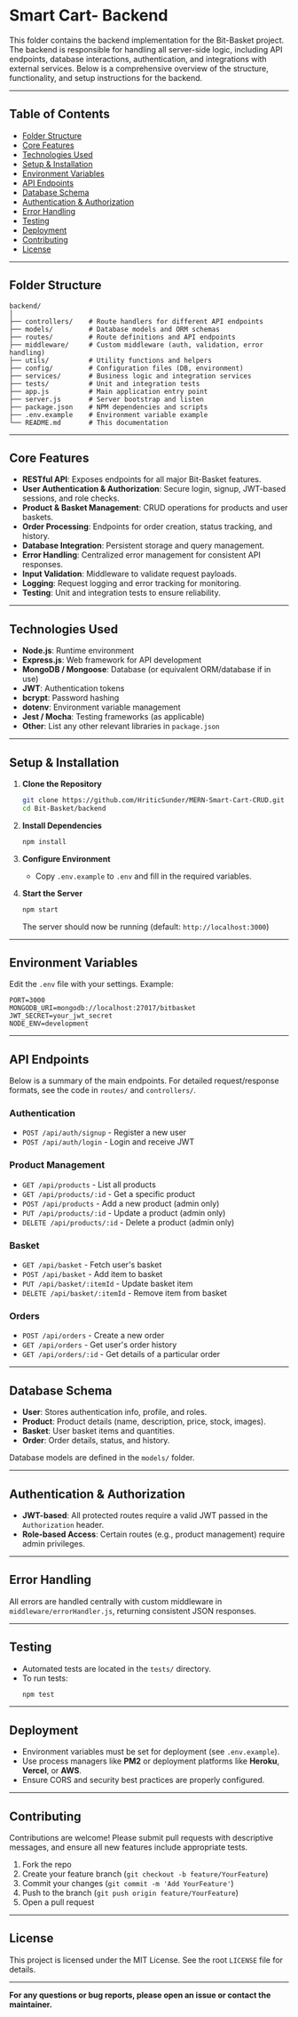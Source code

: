 # Smart Cart- Backend

This folder contains the backend implementation for the Bit-Basket project. The backend is responsible for handling all server-side logic, including API endpoints, database interactions, authentication, and integrations with external services. Below is a comprehensive overview of the structure, functionality, and setup instructions for the backend.

---

## Table of Contents

- [Folder Structure](#folder-structure)
- [Core Features](#core-features)
- [Technologies Used](#technologies-used)
- [Setup & Installation](#setup--installation)
- [Environment Variables](#environment-variables)
- [API Endpoints](#api-endpoints)
- [Database Schema](#database-schema)
- [Authentication & Authorization](#authentication--authorization)
- [Error Handling](#error-handling)
- [Testing](#testing)
- [Deployment](#deployment)
- [Contributing](#contributing)
- [License](#license)

---

## Folder Structure

```
backend/
│
├── controllers/    # Route handlers for different API endpoints
├── models/         # Database models and ORM schemas
├── routes/         # Route definitions and API endpoints
├── middleware/     # Custom middleware (auth, validation, error handling)
├── utils/          # Utility functions and helpers
├── config/         # Configuration files (DB, environment)
├── services/       # Business logic and integration services
├── tests/          # Unit and integration tests
├── app.js          # Main application entry point
├── server.js       # Server bootstrap and listen
├── package.json    # NPM dependencies and scripts
├── .env.example    # Environment variable example
└── README.md       # This documentation
```

---

## Core Features

- **RESTful API**: Exposes endpoints for all major Bit-Basket features.
- **User Authentication & Authorization**: Secure login, signup, JWT-based sessions, and role checks.
- **Product & Basket Management**: CRUD operations for products and user baskets.
- **Order Processing**: Endpoints for order creation, status tracking, and history.
- **Database Integration**: Persistent storage and query management.
- **Error Handling**: Centralized error management for consistent API responses.
- **Input Validation**: Middleware to validate request payloads.
- **Logging**: Request logging and error tracking for monitoring.
- **Testing**: Unit and integration tests to ensure reliability.

---

## Technologies Used

- **Node.js**: Runtime environment
- **Express.js**: Web framework for API development
- **MongoDB / Mongoose**: Database (or equivalent ORM/database if in use)
- **JWT**: Authentication tokens
- **bcrypt**: Password hashing
- **dotenv**: Environment variable management
- **Jest / Mocha**: Testing frameworks (as applicable)
- **Other**: List any other relevant libraries in `package.json`

---

## Setup & Installation

1. **Clone the Repository**
   ```bash
   git clone https://github.com/HriticSunder/MERN-Smart-Cart-CRUD.git
   cd Bit-Basket/backend
   ```

2. **Install Dependencies**
   ```bash
   npm install
   ```

3. **Configure Environment**
   - Copy `.env.example` to `.env` and fill in the required variables.

4. **Start the Server**
   ```bash
   npm start
   ```
   The server should now be running (default: `http://localhost:3000`)

---

## Environment Variables

Edit the `.env` file with your settings. Example:

```
PORT=3000
MONGODB_URI=mongodb://localhost:27017/bitbasket
JWT_SECRET=your_jwt_secret
NODE_ENV=development
```

---

## API Endpoints

Below is a summary of the main endpoints. For detailed request/response formats, see the code in `routes/` and `controllers/`.

### Authentication
- `POST /api/auth/signup` - Register a new user
- `POST /api/auth/login` - Login and receive JWT

### Product Management
- `GET /api/products` - List all products
- `GET /api/products/:id` - Get a specific product
- `POST /api/products` - Add a new product (admin only)
- `PUT /api/products/:id` - Update a product (admin only)
- `DELETE /api/products/:id` - Delete a product (admin only)

### Basket
- `GET /api/basket` - Fetch user's basket
- `POST /api/basket` - Add item to basket
- `PUT /api/basket/:itemId` - Update basket item
- `DELETE /api/basket/:itemId` - Remove item from basket

### Orders
- `POST /api/orders` - Create a new order
- `GET /api/orders` - Get user's order history
- `GET /api/orders/:id` - Get details of a particular order

---

## Database Schema

- **User**: Stores authentication info, profile, and roles.
- **Product**: Product details (name, description, price, stock, images).
- **Basket**: User basket items and quantities.
- **Order**: Order details, status, and history.

Database models are defined in the `models/` folder.

---

## Authentication & Authorization

- **JWT-based**: All protected routes require a valid JWT passed in the `Authorization` header.
- **Role-based Access**: Certain routes (e.g., product management) require admin privileges.

---

## Error Handling

All errors are handled centrally with custom middleware in `middleware/errorHandler.js`, returning consistent JSON responses.

---

## Testing

- Automated tests are located in the `tests/` directory.
- To run tests:
  ```bash
  npm test
  ```

---

## Deployment

- Environment variables must be set for deployment (see `.env.example`).
- Use process managers like **PM2** or deployment platforms like **Heroku**, **Vercel**, or **AWS**.
- Ensure CORS and security best practices are properly configured.

---

## Contributing

Contributions are welcome! Please submit pull requests with descriptive messages, and ensure all new features include appropriate tests.

1. Fork the repo
2. Create your feature branch (`git checkout -b feature/YourFeature`)
3. Commit your changes (`git commit -m 'Add YourFeature'`)
4. Push to the branch (`git push origin feature/YourFeature`)
5. Open a pull request

---

## License

This project is licensed under the MIT License. See the root `LICENSE` file for details.

---

**For any questions or bug reports, please open an issue or contact the maintainer.**

